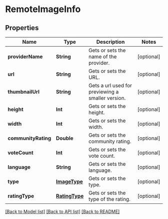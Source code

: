# RemoteImageInfo

## Properties
Name | Type | Description | Notes
------------ | ------------- | ------------- | -------------
**providerName** | **String** | Gets or sets the name of the provider. | [optional] 
**url** | **String** | Gets or sets the URL. | [optional] 
**thumbnailUrl** | **String** | Gets a url used for previewing a smaller version. | [optional] 
**height** | **Int** | Gets or sets the height. | [optional] 
**width** | **Int** | Gets or sets the width. | [optional] 
**communityRating** | **Double** | Gets or sets the community rating. | [optional] 
**voteCount** | **Int** | Gets or sets the vote count. | [optional] 
**language** | **String** | Gets or sets the language. | [optional] 
**type** | [**ImageType**](ImageType.md) | Gets or sets the type. | [optional] 
**ratingType** | [**RatingType**](RatingType.md) | Gets or sets the type of the rating. | [optional] 

[[Back to Model list]](../README.md#documentation-for-models) [[Back to API list]](../README.md#documentation-for-api-endpoints) [[Back to README]](../README.md)


